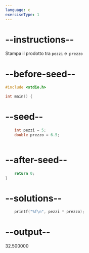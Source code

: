 ```yaml
---
language: c
exerciseType: 1
---
```


# --instructions--

Stampa il prodotto tra `pezzi` e` prezzo`

# --before-seed--

```c
#include <stdio.h>

int main() {
```

# --seed--

```c
    int pezzi = 5;
    double prezzo = 6.5;
    
```

# --after-seed--

```c
    return 0;
}
```

# --solutions--

```c
    printf("%f\n", pezzi * prezzo);
```

# --output--

32.500000
